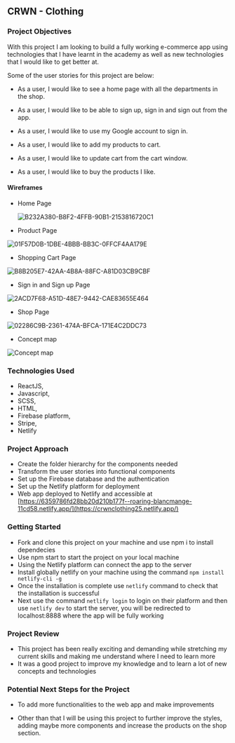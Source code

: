 ## CRWN - Clothing


### Project Objectives

With this project I am looking to build a fully working e-commerce app using technologies that I have learnt in the academy as well as new technologies that I would like to get better at.

Some of the user stories for this project are below:

* As a user,
  I would like to see a home page with all the departments in the shop.
  
* As a user,
  I would like to be able to sign up, sign in and sign out from the app.

* As a user,
  I would like to use my Google account to sign in.
  
 * As a user,
   I would like to add my products to cart.
   
* As a user,
  I would like to update cart from the cart window.
  
* As a user,
  I would like to buy the products I like.
  
  
#### Wireframes

* Home Page

  ![B232A380-B8F2-4FFB-90B1-2153816720C1](https://user-images.githubusercontent.com/106086831/199217947-06ec14e8-e11f-45e0-be09-891a33a60a62.jpeg)

* Product Page

![01F57D0B-1DBE-4BBB-BB3C-0FFCF4AA179E](https://user-images.githubusercontent.com/106086831/199218073-0e2efaf3-f0c6-4ae4-8eec-7769e1687950.jpeg)

* Shopping Cart Page

![B8B205E7-42AA-4B8A-88FC-A81D03CB9CBF](https://user-images.githubusercontent.com/106086831/199218150-a213220b-b272-48aa-a3f4-d7dc5224047e.jpeg)

* Sign in and Sign up Page

![2ACD7F68-A51D-48E7-9442-CAE83655E464](https://user-images.githubusercontent.com/106086831/199218208-1180db2d-900b-4a3c-8afd-2b6bd623776c.jpeg)

* Shop Page

![02286C9B-2361-474A-BFCA-171E4C2DDC73](https://user-images.githubusercontent.com/106086831/199218253-76f0f6d0-5847-49f8-aced-eee1bc75f220.jpeg)

* Concept map


![Concept map](https://user-images.githubusercontent.com/106086831/199224447-6ee4f8bd-95cc-400e-945c-aebece2fa7c4.jpeg)




### Technologies Used

* ReactJS, 
* Javascript, 
* SCSS,
* HTML,
* Firebase platform,
* Stripe,
* Netlify

### Project Approach

* Create the folder hierarchy for the components needed
* Transform the user stories into functional components
* Set up the Firebase database and the authentication
* Set up the Netlify platform for deployment
* Web app deployed to Netlify and accessible at [https://6359786fd28bb20d210b177f--roaring-blancmange-11cd58.netlify.app/](https://crwnclothing25.netlify.app/)

### Getting Started

* Fork and clone this project on your machine and use npm i to install dependecies
* Use npm start to start the project on your local machine
* Using the Netlify platform can connect the app to the server
* Install globally netlify on your machine using the command 
` npm install netlify-cli -g `
* Once the installation is complete use `netlify` command to check that the installation is successful
* Next use the command `netlify login` to login on their platform and then use `netlify dev` to start the server, you will be redirected to localhost:8888 where the app will be fully working


### Project Review

 * This project has been really exciting and demanding while stretching my current skills and making me understand where I need to learn more
 * It was a good project to improve my knowledge and to learn a lot of new concepts and technologies

### Potential Next Steps for the Project

* To add more functionalities to the web app and make improvements

* Other than that I will be using this project to further improve the styles, adding maybe more components and increase the products on the shop section.

